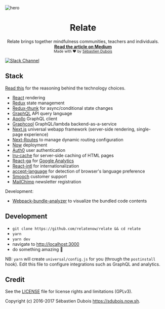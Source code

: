 <img src="https://github.com/RelateNow/art/blob/master/assets/hero.png" alt="hero" align="center" />

<br />

<div align="center">
  <h1>Relate</h1>
  Relate brings together mindfulness communities, teachers and individuals.
  <br />
  <strong>
    <a href="https://medium.com/@sedubois/the-way-we-relate-the-world-we-create-2d8f79300b7f">
      Read the article on Medium
    </a>
  </strong>
  <br />
  <sub>Made with ❤︎ by <a href="https://sdubois.now.sh">Sébastien Dubois</a></sub>
</div>

[![Slack Channel](https://relate-slack.now.sh/badge.svg)](https://relate-slack.now.sh)

## Stack

[Read this](https://github.com/relatenow/relate/issues/5) for the reasoning behind the technology choices.

- [React](https://facebook.github.io/react) rendering
- [Redux](http://redux.js.org) state management
- [Redux-thunk](https://github.com/gaearon/redux-thunk) for async/conditional state changes
- [GraphQL](http://graphql.org) API query language
- [Apollo](http://dev.apollodata.com) GraphQL client
- [Graphcool](https://www.graph.cool) GraphQL/lambda backend-as-a-service
- [Next.js](https://zeit.co/blog/next) universal webapp framework (server-side rendering, single-page experience)
- [Next-Routes](https://github.com/fridays/next-routes) to manage dynamic routing configuration
- [Now](https://zeit.co/now) deployment
- [Auth0](https://auth0.com) user authentication
- [lru-cache](https://github.com/isaacs/node-lru-cache) for server-side caching of HTML pages
- [React-ga](https://github.com/react-ga/react-ga) for [Google Analytics](https://www.google.com/analytics)</a>
- [React-intl](https://github.com/yahoo/react-intl) for internationalization
- [accept-language](https://github.com/tinganho/node-accept-language) for detection of browser's language preference
- [Smooch](https://smooch.io/) customer support
- [MailChimp](https://mailchimp.com) newsletter registration

Development:
- [Webpack-bundle-analyzer](https://github.com/th0r/webpack-bundle-analyzer) to visualize the bundled code contents

## Development

- `git clone https://github.com/relatenow/relate && cd relate`
- `yarn`
- `yarn dev`
- navigate to <http://localhost:3000>
- do something amazing :tada:

NB: `yarn` will create `universal/config.js` for you (through the `postinstall` hook). Edit this file to configure integrations such as GraphQL and analytics.

## Credit

See the [LICENSE](LICENSE) file for license rights and limitations (GPLv3).

Copyright (c) 2016-2017 Sébastien Dubois <https://sdubois.now.sh>.
